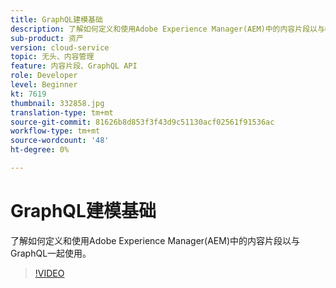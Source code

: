 ```yaml
---
title: GraphQL建模基础
description: 了解如何定义和使用Adobe Experience Manager(AEM)中的内容片段以与GraphQL一起使用。
sub-product: 资产
version: cloud-service
topic: 无头、内容管理
feature: 内容片段、GraphQL API
role: Developer
level: Beginner
kt: 7619
thumbnail: 332858.jpg
translation-type: tm+mt
source-git-commit: 81626b8d853f3f43d9c51130acf02561f91536ac
workflow-type: tm+mt
source-wordcount: '48'
ht-degree: 0%

---
```



# GraphQL建模基础

了解如何定义和使用Adobe Experience Manager(AEM)中的内容片段以与GraphQL一起使用。

>[!VIDEO](https://video.tv.adobe.com/v/332858/?quality=12&learn=on)

